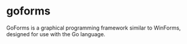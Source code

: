 # goforms
GoForms is a graphical programming framework similar to WinForms, designed for use with the Go language.
